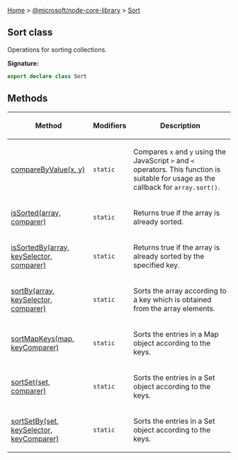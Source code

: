 [Home](./index) &gt; [@microsoft/node-core-library](./node-core-library.md) &gt; [Sort](./node-core-library.sort.md)

## Sort class

Operations for sorting collections.

<b>Signature:</b>

```typescript
export declare class Sort 
```

## Methods

|  <p>Method</p> | <p>Modifiers</p> | <p>Description</p> |
|  --- | --- | --- |
|  <p>[compareByValue(x, y)](./node-core-library.sort.comparebyvalue.md)</p> | <p>`static`</p> | <p>Compares `x` and `y` using the JavaScript `>` and `<` operators. This function is suitable for usage as the callback for `array.sort()`<!-- -->.</p> |
|  <p>[isSorted(array, comparer)](./node-core-library.sort.issorted.md)</p> | <p>`static`</p> | <p>Returns true if the array is already sorted.</p> |
|  <p>[isSortedBy(array, keySelector, comparer)](./node-core-library.sort.issortedby.md)</p> | <p>`static`</p> | <p>Returns true if the array is already sorted by the specified key.</p> |
|  <p>[sortBy(array, keySelector, comparer)](./node-core-library.sort.sortby.md)</p> | <p>`static`</p> | <p>Sorts the array according to a key which is obtained from the array elements.</p> |
|  <p>[sortMapKeys(map, keyComparer)](./node-core-library.sort.sortmapkeys.md)</p> | <p>`static`</p> | <p>Sorts the entries in a Map object according to the keys.</p> |
|  <p>[sortSet(set, comparer)](./node-core-library.sort.sortset.md)</p> | <p>`static`</p> | <p>Sorts the entries in a Set object according to the keys.</p> |
|  <p>[sortSetBy(set, keySelector, keyComparer)](./node-core-library.sort.sortsetby.md)</p> | <p>`static`</p> | <p>Sorts the entries in a Set object according to the keys.</p> |

